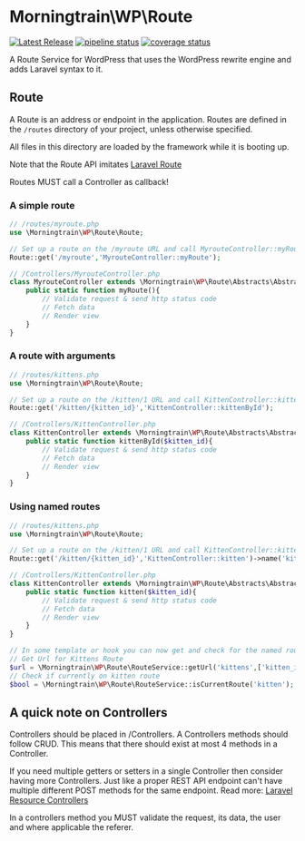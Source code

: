 # Morningtrain\WP\Route

[![Latest Release](https://backuptrain.dk/internal-projects/wp/wp-route/-/badges/release.svg)](https://backuptrain.dk/internal-projects/wp/wp-route/-/releases)
[![pipeline status](https://backuptrain.dk/internal-projects/wp/wp-route/badges/master/pipeline.svg)](https://backuptrain.dk/internal-projects/wp/wp-route/-/pipelines)
[![coverage status](https://backuptrain.dk/internal-projects/wp/wp-route/badges/master/coverage.svg)](https://backuptrain.dk/internal-projects/wp/wp-route/-/graphs/master/charts)

A Route Service for WordPress that uses the WordPress rewrite engine and adds Laravel syntax to it.

## Route
A Route is an address or endpoint in the application. 
Routes are defined in the `/routes` directory of your project, unless otherwise specified.

All files in this directory are loaded by the framework while it is booting up.

Note that the Route API imitates [Laravel Route](https://laravel.com/docs/routing)

Routes MUST call a Controller as callback!

### A simple route

```php
// /routes/myroute.php
use \Morningtrain\WP\Route\Route;

// Set up a route on the /myroute URL and call MyrouteController::myRoute as callback
Route::get('/myroute','MyrouteController::myRoute');

// /Controllers/MyrouteController.php
class MyrouteController extends \Morningtrain\WP\Route\Abstracts\AbstractController{
    public static function myRoute(){
        // Validate request & send http status code
        // Fetch data
        // Render view
    }
}
```

### A route with arguments

```php
// /routes/kittens.php
use \Morningtrain\WP\Route\Route;

// Set up a route on the /kitten/1 URL and call KittenController::kittenById as callback
Route::get('/kitten/{kitten_id}','KittenController::kittenById');

// /Controllers/KittenController.php
class KittenController extends \Morningtrain\WP\Route\Abstracts\AbstractController{
    public static function kittenById($kitten_id){
        // Validate request & send http status code
        // Fetch data
        // Render view
    }
}
```

### Using named routes

```php
// /routes/kittens.php
use \Morningtrain\WP\Route\Route;

// Set up a route on the /kitten/1 URL and call KittenController::kitten as callback
Route::get('/kitten/{kitten_id}','KittenController::kitten')->name('kitten');

// /Controllers/KittenController.php
class KittenController extends \Morningtrain\WP\Route\Abstracts\AbstractController{
    public static function kitten($kitten_id){
        // Validate request & send http status code
        // Fetch data
        // Render view
    }
}

// In some template or hook you can now get and check for the named route
// Get Url for Kittens Route
$url = \Morningtrain\WP\Route\RouteService::getUrl('kittens',['kitten_id' => 1]); // Would return /kitten/1
// Check if currently on kitten route
$bool = \Morningtrain\WP\Route\RouteService::isCurrentRoute('kitten');
```

## A quick note on Controllers
Controllers should be placed in /Controllers.
A Controllers methods should follow CRUD.
This means that there should exist at most 4 methods in a Controller.

If you need multiple getters or setters in a single Controller then consider having more Controllers.
Just like a proper REST API endpoint can't have multiple different POST methods for the same endpoint.
Read more: [Laravel Resource Controllers](https://laravel.com/docs/8.x/controllers#resource-controllers)

In a controllers method you MUST validate the request, its data, the user and where applicable the referer.
